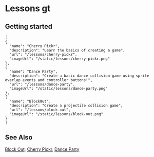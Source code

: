 # Lessons gt


## Getting started

```codecard
[
{
  "name": "Cherry Pickr",
  "description": "Learn the basics of creating a game",
  "url": "/lessons/cherry-pickr",
  "imageUrl": "/static/lessons/cherry-pickr.png"
},
{
  "name": "Dance Party",
  "description": "Create a basic dance collision game using sprite overlap events and controller buttons!",
  "url": "/lessons/dance-party",
  "imageUrl": "/static/lessons/dance-party.png"
},
{
  "name": "BlockOut",
  "description": "Create a projectile collision game",
  "url": "/lessons/block-out",
  "imageUrl": "/static/lessons/block-out.png"
}
]
```

## See Also

[Block Out](/lessons/block-out),
[Cherry Pickr](/lessons/cherry-pickr),
[Dance Party](/lessons/dance-party)

